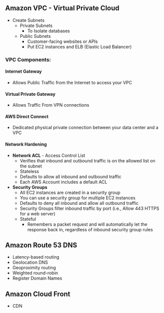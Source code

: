   
## Amazon VPC - Virtual Private Cloud
- Create Subnets
	- Private Subnets
		- To Isolate databases
	- Public Subnets
		- Customer-facing websites or APIs
		- Put EC2 instances and ELB (Elastic Load Balancer)

### VPC Components:

#### Internet Gateway
- Allows Public Traffic from the Internet to access your VPC

#### Virtual Private Gateway
- Allows Traffic From VPN connections

#### AWS Direct Connect
- Dedicated physical private connection between your data center and a VPC
 
#### Network Hardening
- **Network ACL** - Access Control List
	- Verifies that inbound and outbound traffic is on the allowed list on the subnet
	- Stateless
	- Defaults to allow all inbound and outbound traffic
	- Each AWS Account includes a default ACL
- **Security Groups**
	- All EC2 instances are created in a security group
	- You can use a security group for multiple EC2 instances
	- Defaults to deny all inbound and allow all outbound traffic
	- Security Groups filter inbound traffic by port (i.e., Allow 443 HTTPS for a web server)
	- Stateful
		- Remembers a packet request and will automatically let the response back in, regardless of inbound security group rules

## Amazon Route 53 DNS
- Latency-based routing
- Geolocation DNS
- Geoproximity routing
- Weighted round-robin
- Register Domain Names

## Amazon Cloud Front
- CDN